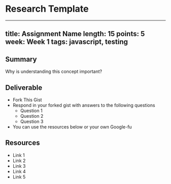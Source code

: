 # Research Template

---
title: Assignment Name
length: 15
points: 5
week: Week 1
tags: javascript, testing
---

## Summary

Why is understanding this concept important?

## Deliverable

  - Fork This Gist
  - Respond in your forked gist with answers to the following questions
    * Question 1
    * Question 2
    * Question 3
  - You can use the resources below or your own Google-fu

## Resources

* Link 1
* Link 2
* Link 3
* Link 4
* Link 5
